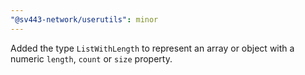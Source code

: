 ```yaml
---
"@sv443-network/userutils": minor
---
```


Added the type `ListWithLength` to represent an array or object with a numeric `length`, `count` or `size` property.
